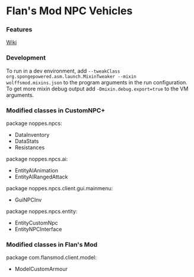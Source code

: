 # Flan's Mod NPC Vehicles

### Features
[Wiki](https://github.com/AntonIT99/Flans-Mod-NPC-Vehicles/wiki/Flan's-Mod-NPC-Vehicles-Wiki)

### Development
To run in a dev environment, add 
```--tweakClass org.spongepowered.asm.launch.MixinTweaker --mixin wolffsmod.mixins.json```
to the program arguments in the run configuration.
To get more mixin debug output add ```-Dmixin.debug.export=true``` to the VM arguments.

### Modified classes in CustomNPC+

package noppes.npcs:
- DataInventory
- DataStats
- Resistances

package noppes.npcs.ai:
- EntityAIAnimation
- EntityAIRangedAttack

package noppes.npcs.client.gui.mainmenu:
- GuiNPCInv

package noppes.npcs.entity:
- EntityCustomNpc
- EntityNPCInterface

### Modified classes in Flan's Mod

package com.flansmod.client.model:
- ModelCustomArmour